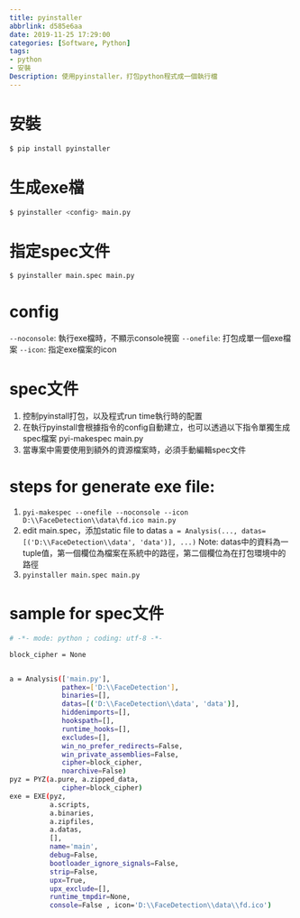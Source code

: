 ```yaml
---
title: pyinstaller
abbrlink: d585e6aa
date: 2019-11-25 17:29:00
categories: [Software, Python]
tags:
- python
- 安裝
Description: 使用pyinstaller，打包python程式成一個執行檔
---
```


# 安裝
```bash
$ pip install pyinstaller
```

# 生成exe檔
```bash
$ pyinstaller <config> main.py
```

# 指定spec文件
```bash
$ pyinstaller main.spec main.py
```

# config
`--noconsole`: 執行exe檔時，不顯示console視窗
`--onefile`: 打包成單一個exe檔案
`--icon`: 指定exe檔案的icon

# spec文件
1. 控制pyinstall打包，以及程式run time執行時的配置
2. 在執行pyinstall會根據指令的config自動建立，也可以透過以下指令單獨生成spec檔案
pyi-makespec <config> main.py
3. 當專案中需要使用到額外的資源檔案時，必須手動編輯spec文件

# steps for generate exe file:
1. `pyi-makespec --onefile --noconsole --icon D:\\FaceDetection\\data\fd.ico main.py`
2. edit main.spec，添加static file to datas
`a = Analysis(..., datas=[('D:\\FaceDetection\\data', 'data')], ...)`
Note: datas中的資料為一tuple值，第一個欄位為檔案在系統中的路徑，第二個欄位為在打包環境中的路徑
3. `pyinstaller main.spec main.py`

# sample for spec文件
```bash
# -*- mode: python ; coding: utf-8 -*-

block_cipher = None


a = Analysis(['main.py'],
             pathex=['D:\\FaceDetection'],
             binaries=[],
             datas=[('D:\\FaceDetection\\data', 'data')],
             hiddenimports=[],
             hookspath=[],
             runtime_hooks=[],
             excludes=[],
             win_no_prefer_redirects=False,
             win_private_assemblies=False,
             cipher=block_cipher,
             noarchive=False)
pyz = PYZ(a.pure, a.zipped_data,
             cipher=block_cipher)
exe = EXE(pyz,
          a.scripts,
          a.binaries,
          a.zipfiles,
          a.datas,
          [],
          name='main',
          debug=False,
          bootloader_ignore_signals=False,
          strip=False,
          upx=True,
          upx_exclude=[],
          runtime_tmpdir=None,
          console=False , icon='D:\\FaceDetection\\data\\fd.ico')
```